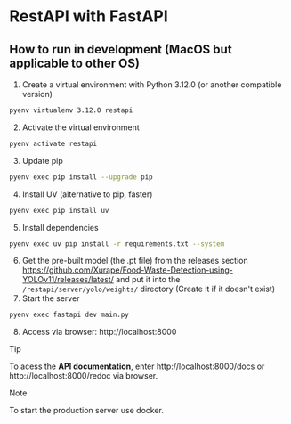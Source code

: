 # RestAPI with FastAPI

## How to run in development (MacOS but applicable to other OS)
1. Create a virtual environment with Python 3.12.0 (or another compatible version)
```bash
pyenv virtualenv 3.12.0 restapi
```
2. Activate the virtual environment
```bash
pyenv activate restapi
```
3. Update pip
```bash
pyenv exec pip install --upgrade pip
```
4. Install UV (alternative to pip, faster)
```bash
pyenv exec pip install uv
```
5. Install dependencies
```bash
pyenv exec uv pip install -r requirements.txt --system
```
6. Get the pre-built model (the .pt file) from the releases section https://github.com/Xurape/Food-Waste-Detection-using-YOLOv11/releases/latest/ and put it into the `/restapi/server/yolo/weights/` directory (Create it if it doesn't exist)
7. Start the server
```bash
pyenv exec fastapi dev main.py
```
8. Access via browser: http://localhost:8000

> [!TIP]
> To acess the **API documentation**, enter http://localhost:8000/docs or http://localhost:8000/redoc via browser.

> [!NOTE]
> To start the production server use docker.
